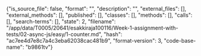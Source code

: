 {"is_source_file": false, "format": "", "description": "", "external_files": [], "external_methods": [], "published": [], "classes": [], "methods": [], "calls": [], "search-terms": [], "state": 2, "filename": "/app/data/T0005/20641/esakkiraja100116/Week-1-assignment-with-tests/02-async-js/easy/1-counter.md", "hash": "ac7ee4d7e8c7a4c3eba62038cac481b9", "format-version": 3, "code-base-name": "b9861tv"}